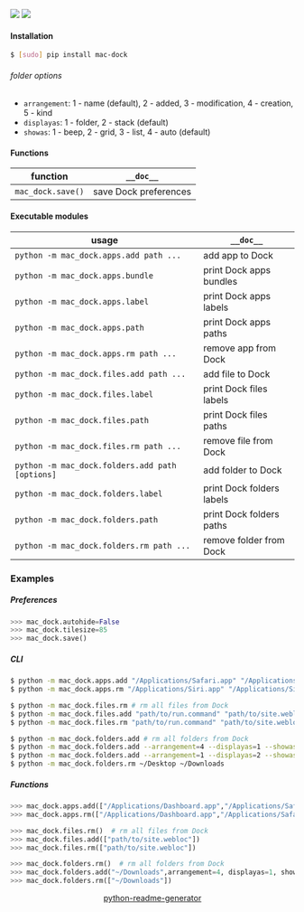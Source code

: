 <!--
https://pypi.org/project/readme-generator/
https://pypi.org/project/python-readme-generator/
-->

[![](https://img.shields.io/badge/OS-MacOS-blue.svg?longCache=True)]()
[![](https://img.shields.io/pypi/pyversions/mac-dock.svg?longCache=True)](https://pypi.org/project/mac-dock/)

#### Installation
```bash
$ [sudo] pip install mac-dock
```

###### folder options

+   `arrangement`: 1 - name (default), 2 - added, 3 - modification, 4 - creation, 5 - kind
+   `displayas`: 1 - folder, 2 - stack (default)
+   `showas`: 1 - beep, 2 - grid, 3 - list, 4 - auto (default)

#### Functions
function|`__doc__`
-|-
`mac_dock.save()` |save Dock preferences

#### Executable modules
usage|`__doc__`
-|-
`python -m mac_dock.apps.add path ...` |add app to Dock
`python -m mac_dock.apps.bundle` |print Dock apps bundles
`python -m mac_dock.apps.label` |print Dock apps labels
`python -m mac_dock.apps.path` |print Dock apps paths
`python -m mac_dock.apps.rm path ...` |remove app from Dock
`python -m mac_dock.files.add path ...` |add file to Dock
`python -m mac_dock.files.label` |print Dock files labels
`python -m mac_dock.files.path` |print Dock files paths
`python -m mac_dock.files.rm path ...` |remove file from Dock
`python -m mac_dock.folders.add path [options]` |add folder to Dock
`python -m mac_dock.folders.label` |print Dock folders labels
`python -m mac_dock.folders.path` |print Dock folders paths
`python -m mac_dock.folders.rm path ...` |remove folder from Dock

### Examples

##### Preferences
```python
>>> mac_dock.autohide=False
>>> mac_dock.tilesize=85
>>> mac_dock.save()
```

##### CLI
```bash
$ python -m mac_dock.apps.add "/Applications/Safari.app" "/Applications/Siri.app"
$ python -m mac_dock.apps.rm "/Applications/Siri.app" "/Applications/Siri.app"
```
```bash
$ python -m mac_dock.files.rm # rm all files from Dock
$ python -m mac_dock.files.add "path/to/run.command" "path/to/site.webloc"
$ python -m mac_dock.files.rm "path/to/run.command" "path/to/site.webloc"
```
```bash
$ python -m mac_dock.folders.add # rm all folders from Dock
$ python -m mac_dock.folders.add --arrangement=4 --displayas=1 --showas=1 ~/Downloads
$ python -m mac_dock.folders.add --arrangement=1 --displayas=2 --showas=2 ~/Desktop
$ python -m mac_dock.folders.rm ~/Desktop ~/Downloads
```

##### Functions
```python
>>> mac_dock.apps.add(["/Applications/Dashboard.app","/Applications/Safari.app"])
>>> mac_dock.apps.rm(["/Applications/Dashboard.app","/Applications/Safari.app"])
```
```python
>>> mac_dock.files.rm()  # rm all files from Dock
>>> mac_dock.files.add(["path/to/site.webloc"])
>>> mac_dock.files.rm(["path/to/site.webloc"])
```
```python
>>> mac_dock.folders.rm()  # rm all folders from Dock
>>> mac_dock.folders.add("~/Downloads",arrangement=4, displayas=1, showas=1)
>>> mac_dock.folders.rm(["~/Downloads"])
```

<p align="center">
    <a href="https://pypi.org/project/python-readme-generator/">python-readme-generator</a>
</p>